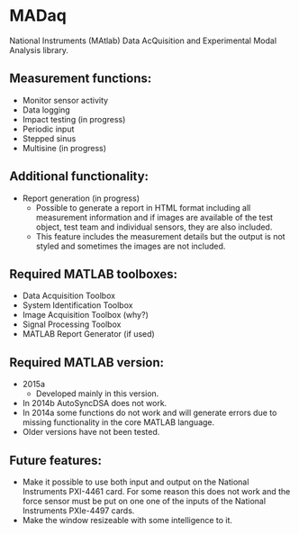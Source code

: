 # MADaq

National Instruments (MAtlab) Data AcQuisition and Experimental Modal Analysis library.

## Measurement functions:
- Monitor sensor activity
- Data logging
- Impact testing (in progress)
- Periodic input
- Stepped sinus
- Multisine (in progress)

## Additional functionality:
- Report generation (in progress)
  - Possible to generate a report in HTML format including all measurement information and if images are available of the test object, test team and individual sensors, they are also included.
  - This feature includes the measurement details but the output is not styled and sometimes the images are not included.

## Required MATLAB toolboxes:
- Data Acquisition Toolbox
- System Identification Toolbox
- Image Acquisition Toolbox (why?)
- Signal Processing Toolbox
- MATLAB Report Generator (if used)

## Required MATLAB version:
- 2015a
  - Developed mainly in this version.
- In 2014b AutoSyncDSA does not work.
- In 2014a some functions do not work and will generate errors due to missing functionality in the core MATLAB language.
- Older versions have not been tested.

## Future features:
- Make it possible to use both input and output on the National Instruments PXI-4461 card. For some reason this does not work and the force sensor must be put on one one of the inputs of the National Instruments PXIe-4497 cards.
- Make the window resizeable with some intelligence to it.